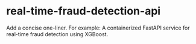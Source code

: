 # real-time-fraud-detection-api
Add a concise one-liner. For example: A containerized FastAPI service for real-time fraud detection using XGBoost.
